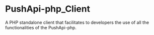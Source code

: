 PushApi-php_Client
==================

A PHP standalone client that facilitates to developers the use of all the functionalities of the PushApi-php.
